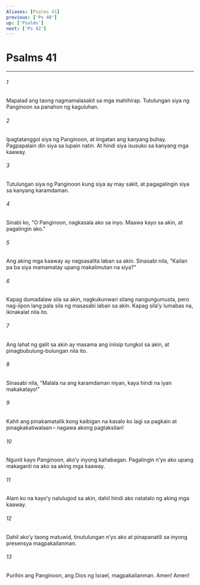 ```yaml
---
Aliases: [Psalms 41]
previous: ['Ps 40']
up: ['Psalms']
next: ['Ps 42']
---
```

# Psalms 41

***

###### 1
Mapalad ang taong nagmamalasakit sa mga mahihirap. Tutulungan siya ng Panginoon sa panahon ng kaguluhan. 

###### 2
Ipagtatanggol siya ng Panginoon, at iingatan ang kanyang buhay. Pagpapalain din siya sa lupain natin. At hindi siya isusuko sa kanyang mga kaaway. 

###### 3
Tutulungan siya ng Panginoon kung siya ay may sakit, at pagagalingin siya sa kanyang karamdaman. 

###### 4
Sinabi ko, "O Panginoon, nagkasala ako sa inyo. Maawa kayo sa akin, at pagalingin ako." 

###### 5
Ang aking mga kaaway ay nagsasalita laban sa akin. Sinasabi nila, "Kailan pa ba siya mamamatay upang makalimutan na siya?" 

###### 6
Kapag dumadalaw sila sa akin, nagkukunwari silang nangungumusta, pero nag-iipon lang pala sila ng masasabi laban sa akin. Kapag silaʼy lumabas na, ikinakalat nila ito. 

###### 7
Ang lahat ng galit sa akin ay masama ang iniisip tungkol sa akin, at pinagbubulung-bulungan nila ito. 

###### 8
Sinasabi nila, "Malala na ang karamdaman niyan, kaya hindi na iyan makakatayo!" 

###### 9
Kahit ang pinakamatalik kong kaibigan na kasalo ko lagi sa pagkain at pinagkakatiwalaan – nagawa akong pagtaksilan! 

###### 10
Ngunit kayo Panginoon, akoʼy inyong kahabagan. Pagalingin nʼyo ako upang makaganti na ako sa aking mga kaaway. 

###### 11
Alam ko na kayoʼy nalulugod sa akin, dahil hindi ako natatalo ng aking mga kaaway. 

###### 12
Dahil akoʼy taong matuwid, tinutulungan nʼyo ako at pinapanatili sa inyong presensya magpakailanman. 

###### 13
Purihin ang Panginoon, ang Dios ng Israel, magpakailanman. Amen! Amen!
